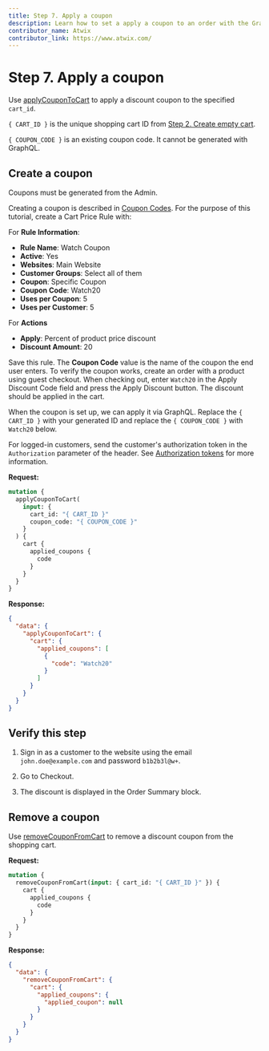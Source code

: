 ```yaml
---
title: Step 7. Apply a coupon
description: Learn how to set a apply a coupon to an order with the GraphQL API.
contributor_name: Atwix
contributor_link: https://www.atwix.com/
---
```


# Step 7. Apply a coupon

Use [applyCouponToCart](apply-coupon.md) to apply a discount coupon to the specified `cart_id`.

`{ CART_ID }` is the unique shopping cart ID from [Step 2. Create empty cart](../../tutorials/checkout/add-product-to-cart.md).

`{ COUPON_CODE }` is an existing coupon code. It cannot be generated with GraphQL.

## Create a coupon

Coupons must be generated from the Admin.

Creating a coupon is described in [Coupon Codes](https://docs.magento.com/user-guide/marketing/price-rules-cart-coupon.html).
For the purpose of this tutorial, create a Cart Price Rule with:

For **Rule Information**:

-  **Rule Name**: Watch Coupon
-  **Active**: Yes
-  **Websites**: Main Website
-  **Customer Groups**: Select all of them
-  **Coupon**: Specific Coupon
-  **Coupon Code**: Watch20
-  **Uses per Coupon**: 5
-  **Uses per Customer**: 5

For **Actions**

-  **Apply**: Percent of product price discount
-  **Discount Amount**: 20

Save this rule.
The **Coupon Code** value is the name of the coupon the end user enters.
To verify the coupon works, create an order with a product using guest checkout.
When checking out, enter `Watch20` in the Apply Discount Code field and press the Apply Discount button.
The discount should be applied in the cart.

When the coupon is set up, we can apply it via GraphQL. Replace the `{ CART_ID }` with your generated ID and replace the `{ COUPON_CODE }` with `Watch20` below.

For logged-in customers, send the customer's authorization token in the `Authorization` parameter of the header. See [Authorization tokens](../../usage/authorization-tokens.md) for more information.

**Request:**

```graphql
mutation {
  applyCouponToCart(
    input: {
      cart_id: "{ CART_ID }"
      coupon_code: "{ COUPON_CODE }"
    }
  ) {
    cart {
      applied_coupons {
        code
      }
    }
  }
}
```

**Response:**

```json
{
  "data": {
    "applyCouponToCart": {
      "cart": {
        "applied_coupons": [
          {
            "code": "Watch20"
          }
        ]
      }
    }
  }
}
```

## Verify this step

1. Sign in as a customer to the website using the email `john.doe@example.com` and password `b1b2b3l@w+`.

1. Go to Checkout.

1. The discount is displayed in the Order Summary block.

## Remove a coupon

Use [removeCouponFromCart](../../schema/cart/mutations/remove-coupon.md) to remove a discount coupon from the shopping cart.

**Request:**

```graphql
mutation {
  removeCouponFromCart(input: { cart_id: "{ CART_ID }" }) {
    cart {
      applied_coupons {
        code
      }
    }
  }
}
```

**Response:**

```json
{
  "data": {
    "removeCouponFromCart": {
      "cart": {
        "applied_coupons": {
          "applied_coupon": null
        }
      }
    }
  }
}
```
